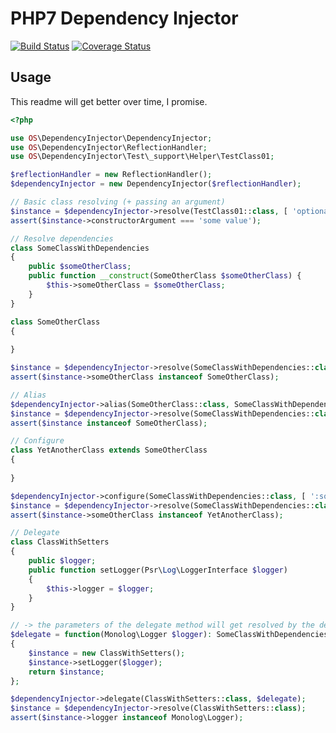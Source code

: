 # PHP7 Dependency Injector

[![Build Status](https://travis-ci.org/oliver-schoendorn/dependency-injector.svg?branch=master)](https://travis-ci.org/oliver-schoendorn/dependency-injector)
[![Coverage Status](https://coveralls.io/repos/github/oliver-schoendorn/dependency-injector/badge.svg?branch=master)](https://coveralls.io/github/oliver-schoendorn/dependency-injector?branch=master)


## Usage

This readme will get better over time, I promise.

```php
<?php

use OS\DependencyInjector\DependencyInjector;
use OS\DependencyInjector\ReflectionHandler;
use OS\DependencyInjector\Test\_support\Helper\TestClass01;

$reflectionHandler = new ReflectionHandler();
$dependencyInjector = new DependencyInjector($reflectionHandler);

// Basic class resolving (+ passing an argument)
$instance = $dependencyInjector->resolve(TestClass01::class, [ 'optional' => 'some value']);
assert($instance->constructorArgument === 'some value');

// Resolve dependencies
class SomeClassWithDependencies
{
    public $someOtherClass;
    public function __construct(SomeOtherClass $someOtherClass) {
        $this->someOtherClass = $someOtherClass;
    }
}

class SomeOtherClass
{
    
}

$instance = $dependencyInjector->resolve(SomeClassWithDependencies::class);
assert($instance->someOtherClass instanceof SomeOtherClass);

// Alias
$dependencyInjector->alias(SomeOtherClass::class, SomeClassWithDependencies::class);
$instance = $dependencyInjector->resolve(SomeClassWithDependencies::class);
assert($instance instanceof SomeOtherClass);

// Configure
class YetAnotherClass extends SomeOtherClass
{
    
}

$dependencyInjector->configure(SomeClassWithDependencies::class, [ ':someOtherClass' => YetAnotherClass::class ]);
$instance = $dependencyInjector->resolve(SomeClassWithDependencies::class);
assert($instance->someOtherClass instanceof YetAnotherClass);

// Delegate
class ClassWithSetters
{
    public $logger;
    public function setLogger(Psr\Log\LoggerInterface $logger)
    {
        $this->logger = $logger;
    }
}

// -> the parameters of the delegate method will get resolved by the dependency injector
$delegate = function(Monolog\Logger $logger): SomeClassWithDependencies
{
    $instance = new ClassWithSetters();
    $instance->setLogger($logger);
    return $instance;
};

$dependencyInjector->delegate(ClassWithSetters::class, $delegate);
$instance = $dependencyInjector->resolve(ClassWithSetters::class);
assert($instance->logger instanceof Monolog\Logger);

```